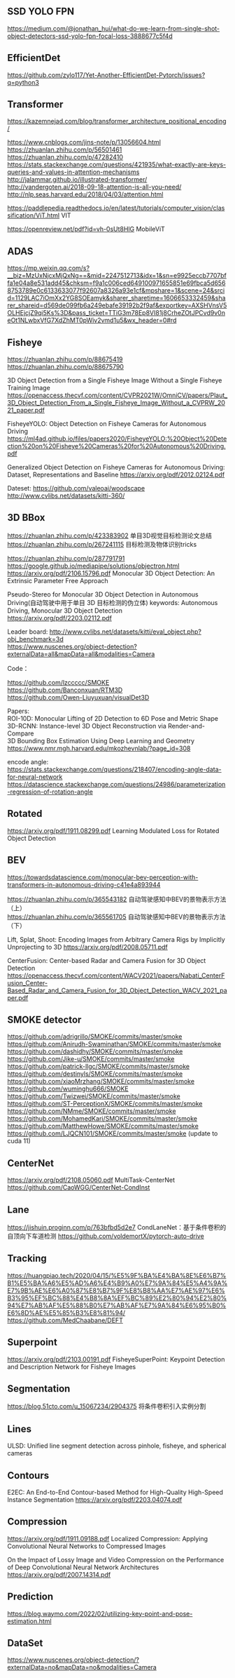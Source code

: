 


## SSD YOLO FPN

https://medium.com/@jonathan_hui/what-do-we-learn-from-single-shot-object-detectors-ssd-yolo-fpn-focal-loss-3888677c5f4d

## EfficientDet

https://github.com/zylo117/Yet-Another-EfficientDet-Pytorch/issues?q=python3   


## Transformer

https://kazemnejad.com/blog/transformer_architecture_positional_encoding/    

https://www.cnblogs.com/jins-note/p/13056604.html    
https://zhuanlan.zhihu.com/p/56501461    
https://zhuanlan.zhihu.com/p/47282410    
https://stats.stackexchange.com/questions/421935/what-exactly-are-keys-queries-and-values-in-attention-mechanisms    
http://jalammar.github.io/illustrated-transformer/     
http://vandergoten.ai/2018-09-18-attention-is-all-you-need/    
http://nlp.seas.harvard.edu/2018/04/03/attention.html    

https://paddlepedia.readthedocs.io/en/latest/tutorials/computer_vision/classification/ViT.html   VIT

https://openreview.net/pdf?id=vh-0sUt8HlG    MobileViT


## ADAS

https://mp.weixin.qq.com/s?__biz=MzUxNjcxMjQxNg==&mid=2247512713&idx=1&sn=e9925eccb7707bffa1e04a8e531add45&chksm=f9a1c006ced649100971655851e69fbca5d6568753789e0c6133633077f92607a8326a93e1cf&mpshare=1&scene=24&srcid=1129LAC7iOmXx2YG8SOEamyk&sharer_sharetime=1606653332459&sharer_shareid=d569de099fb6a249ebafe39192b2f9af&exportkey=AXSHVnsV5OLHEjcjZ9qi5Ks%3D&pass_ticket=TTiG3m78Ep8VI81j8CrheZOtJPCvd9v0neOt1NLwbxVfG7XdZhMT0pWiv2vmd1u5&wx_header=0#rd

## Fisheye

https://zhuanlan.zhihu.com/p/88675419    
https://zhuanlan.zhihu.com/p/88675790    

3D Object Detection from a Single Fisheye Image Without a Single Fisheye Training Image
https://openaccess.thecvf.com/content/CVPR2021W/OmniCV/papers/Plaut_3D_Object_Detection_From_a_Single_Fisheye_Image_Without_a_CVPRW_2021_paper.pdf

FisheyeYOLO: Object Detection on Fisheye Cameras for Autonomous Driving
https://ml4ad.github.io/files/papers2020/FisheyeYOLO:%20Object%20Detection%20on%20Fisheye%20Cameras%20for%20Autonomous%20Driving.pdf

Generalized Object Detection on Fisheye Cameras for Autonomous
Driving: Dataset, Representations and Baseline
https://arxiv.org/pdf/2012.02124.pdf    


Dateset: https://github.com/valeoai/woodscape    
http://www.cvlibs.net/datasets/kitti-360/    


## 3D BBox

https://zhuanlan.zhihu.com/p/423383902   单目3D视觉目标检测论文总结
https://zhuanlan.zhihu.com/p/267241115    目标检测及物体识别tricks 

https://zhuanlan.zhihu.com/p/287791791    
https://google.github.io/mediapipe/solutions/objectron.html    
https://arxiv.org/pdf/2106.15796.pdf  Monocular 3D Object Detection: An Extrinsic Parameter Free Approach    

Pseudo-Stereo for Monocular 3D Object Detection in Autonomous Driving(自动驾驶中用于单目 3D 目标检测的伪立体)
keywords: Autonomous Driving, Monocular 3D Object Detection
https://arxiv.org/pdf/2203.02112.pdf


Leader board:
http://www.cvlibs.net/datasets/kitti/eval_object.php?obj_benchmark=3d    
https://www.nuscenes.org/object-detection?externalData=all&mapData=all&modalities=Camera    

Code：

https://github.com/lzccccc/SMOKE    
https://github.com/Banconxuan/RTM3D    
https://github.com/Owen-Liuyuxuan/visualDet3D    

Papers:    
ROI-10D: Monocular Lifting of 2D Detection to 6D Pose and Metric Shape    
3D-RCNN: Instance-level 3D Object Reconstruction via Render-and-Compare    
3D Bounding Box Estimation Using Deep Learning and Geometry    
https://www.nmr.mgh.harvard.edu/mkozhevnlab/?page_id=308    

encode angle:    
https://stats.stackexchange.com/questions/218407/encoding-angle-data-for-neural-network    
https://datascience.stackexchange.com/questions/24986/parameterization-regression-of-rotation-angle    


## Rotated

https://arxiv.org/pdf/1911.08299.pdf Learning Modulated Loss for Rotated Object Detection    


## BEV

https://towardsdatascience.com/monocular-bev-perception-with-transformers-in-autonomous-driving-c41e4a893944   

https://zhuanlan.zhihu.com/p/365543182 自动驾驶感知中BEV的景物表示方法（上）    
https://zhuanlan.zhihu.com/p/365561705 自动驾驶感知中BEV的景物表示方法（下）    


Lift, Splat, Shoot: Encoding Images from Arbitrary Camera Rigs by Implicitly Unprojecting to 3D
https://arxiv.org/pdf/2008.05711.pdf 

CenterFusion: Center-based Radar and Camera Fusion for 3D Object Detection
https://openaccess.thecvf.com/content/WACV2021/papers/Nabati_CenterFusion_Center-Based_Radar_and_Camera_Fusion_for_3D_Object_Detection_WACV_2021_paper.pdf



## SMOKE detector


https://github.com/adrigrillo/SMOKE/commits/master/smoke    
https://github.com/Anirudh-Swaminathan/SMOKE/commits/master/smoke    
https://github.com/dashidhy/SMOKE/commits/master/smoke    
https://github.com/Jike-u/SMOKE/commits/master/smoke    
https://github.com/patrick-llgc/SMOKE/commits/master/smoke            
https://github.com/destinyls/SMOKE/commits/master/smoke        
https://github.com/xiaoMrzhang/SMOKE/commits/master/smoke    
https://github.com/wuminghu666/SMOKE    
https://github.com/Twizwei/SMOKE/commits/master/smoke    
https://github.com/ST-PerceptionX/SMOKE/commits/master/smoke            
https://github.com/NMme/SMOKE/commits/master/smoke        
https://github.com/MohamedKari/SMOKE/commits/master/smoke    
https://github.com/MatthewHowe/SMOKE/commits/master/smoke    
https://github.com/LJQCN101/SMOKE/commits/master/smoke  (update to cuda 11)    


## CenterNet

https://arxiv.org/pdf/2108.05060.pdf MultiTask-CenterNet    
https://github.com/CaoWGG/CenterNet-CondInst 


## Lane 

https://jishuin.proginn.com/p/763bfbd5d2e7 CondLaneNet：基于条件卷积的自顶向下车道检测
https://github.com/voldemortX/pytorch-auto-drive   

## Tracking

https://huangpiao.tech/2020/04/15/%E5%9F%BA%E4%BA%8E%E6%B7%B1%E5%BA%A6%E5%AD%A6%E4%B9%A0%E7%9A%84%E5%A4%9A%E7%9B%AE%E6%A0%87%E8%B7%9F%E8%B8%AA%E7%AE%97%E6%B3%95%EF%BC%88%E4%B8%8A%EF%BC%89%E2%80%94%E2%80%94%E7%AB%AF%E5%88%B0%E7%AB%AF%E7%9A%84%E6%95%B0%E6%8D%AE%E5%85%B3%E8%81%94/         
https://github.com/MedChaabane/DEFT    

## Superpoint

https://arxiv.org/pdf/2103.00191.pdf  FisheyeSuperPoint: Keypoint Detection and Description Network for Fisheye Images

## Segmentation

https://blog.51cto.com/u_15067234/2904375  将条件卷积引入实例分割   

## Lines

ULSD: Unified line segment detection across pinhole, fisheye, and spherical cameras

## Contours

E2EC: An End-to-End Contour-based Method for High-Quality High-Speed
Instance Segmentation
https://arxiv.org/pdf/2203.04074.pdf


## Compression

https://arxiv.org/pdf/1911.09188.pdf Localized Compression: Applying Convolutional Neural Networks to Compressed Images

On the Impact of Lossy Image and Video
Compression on the Performance of Deep
Convolutional Neural Network Architectures
https://arxiv.org/pdf/2007.14314.pdf 



## Prediction

https://blog.waymo.com/2022/02/utilizing-key-point-and-pose-estimation.html    


## DataSet

https://www.nuscenes.org/object-detection/?externalData=no&mapData=no&modalities=Camera    
